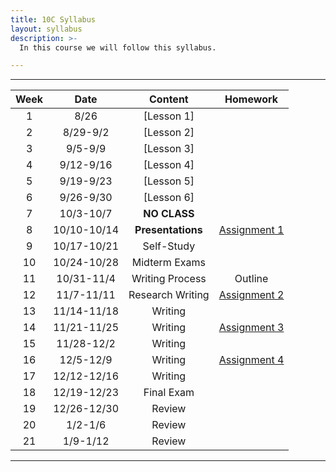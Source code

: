 ```yaml
---
title: 10C Syllabus
layout: syllabus
description: >-
  In this course we will follow this syllabus.

---
```

---

| Week |          Date          |                 Content                  |             Homework                   
|:----------------------:|:-------------------------------------------------:|:---------------------------------------------------------:|:----------:|
|  1 |  8/26                | [Lesson 1] ||
|  2 |  8/29-9/2            | [Lesson 2] ||
|  3 |  9/5-9/9             | [Lesson 3] ||
|  4 |  9/12-9/16           | [Lesson 4] ||
|  5 |  9/19-9/23           | [Lesson 5] ||
|  6 |  9/26-9/30           | [Lesson 6] ||
|  7 |  10/3-10/7           | **NO CLASS** ||
|  8 |  10/10-10/14         | **Presentations** |[Assignment 1](https://www.w3schools.com/)|
|  9 |  10/17-10/21         | Self-Study ||
|  10 |  10/24-10/28         | Midterm Exams |
|  11 |  10/31-11/4         | Writing Process | Outline|
| 12  |  11/7-11/11          | Research Writing |[Assignment 2](https://inbox.weiyun.com/3kr0rtnq)|
| 13 |  11/14-11/18         | Writing |
| 14 |  11/21-11/25         | Writing |[Assignment 3](https://inbox.weiyun.com/cGzP3M8j)|
| 15 |  11/28-12/2          | Writing |
| 16 |  12/5-12/9           | Writing |[Assignment 4](https://inbox.weiyun.com/5GTOh8ap)
| 17 |  12/12-12/16         | Writing |
| 18 |  12/19-12/23         | Final Exam |
| 19 |  12/26-12/30         | Review |
| 20 |  1/2-1/6             | Review |
| 21 |  1/9-1/12            | Review |

---
 